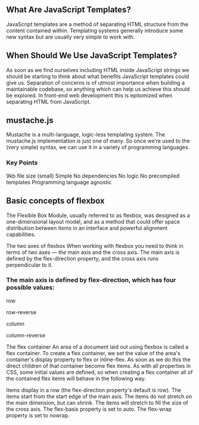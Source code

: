 ## What Are JavaScript Templates?

JavaScript templates are a method of separating HTML structure from the content contained within. Templating systems generally introduce some new syntax but are usually very simple to work with.

## When Should We Use JavaScript Templates?
As soon as we find ourselves including HTML inside JavaScript strings we should be starting to think about what benefits JavaScript templates could give us. Separation of concerns is of utmost importance when building a maintainable codebase, so anything which can help us achieve this should be explored. In front-end web development this is epitomized when separating HTML from JavaScript.


## mustache.js
Mustache is a multi-language, logic-less templating system. The mustache.js implementation is just one of many. So once we’re used to the (very simple) syntax, we can use it in a variety of programming languages.

### Key Points
9kb file size (small)
Simple
No dependencies
No logic
No precompiled templates
Programming language agnostic


## Basic concepts of flexbox

The Flexible Box Module, usually referred to as flexbox, was designed as a one-dimensional layout model, and as a method that could offer space distribution between items in an interface and powerful alignment capabilities.

The two axes of flexbox
When working with flexbox you need to think in terms of two axes — the main axis and the cross axis. The main axis is defined by the flex-direction property, and the cross axis runs perpendicular to it.

### The main axis is defined by flex-direction, which has four possible values:

row

row-reverse

column

column-reverse

The flex container
An area of a document laid out using flexbox is called a flex container. To create a flex container, we set the value of the area's container's display property to flex or inline-flex. As soon as we do this the direct children of that container become flex items. As with all properties in CSS, some initial values are defined, so when creating a flex container all of the contained flex items will behave in the following way.

Items display in a row (the flex-direction property's default is row).
The items start from the start edge of the main axis.
The items do not stretch on the main dimension, but can shrink.
The items will stretch to fill the size of the cross axis.
The flex-basis property is set to auto.
The flex-wrap property is set to nowrap.